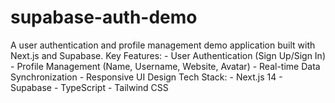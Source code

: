 # supabase-auth-demo
A user authentication and profile management demo application built with Next.js and Supabase.  Key Features: - User Authentication (Sign Up/Sign In) - Profile Management (Name, Username, Website, Avatar) - Real-time Data Synchronization - Responsive UI Design  Tech Stack: - Next.js 14 - Supabase - TypeScript - Tailwind CSS
